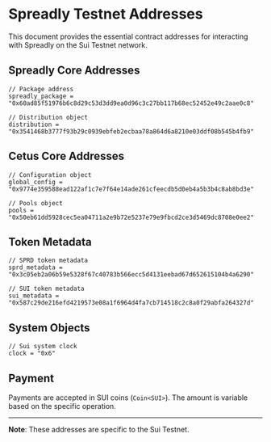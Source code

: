 # Spreadly Testnet Addresses

This document provides the essential contract addresses for interacting with Spreadly on the Sui Testnet network.

## Spreadly Core Addresses

```move
// Package address
spreadly_package = "0x60ad85f51976b6c8d29c53d3dd9ea0d96c3c27bb117b68ec52452e49c2aae0c8"

// Distribution object
distribution = "0x3541468b3777f93b29c0939ebfeb2ecbaa78a864d6a8210e03ddf08b545b4fb9"
```

## Cetus Core Addresses

```move
// Configuration object
global_config = "0x9774e359588ead122af1c7e7f64e14ade261cfeecdb5d0eb4a5b3b4c8ab8bd3e"

// Pools object
pools = "0x50eb61dd5928cec5ea04711a2e9b72e5237e79e9fbcd2ce3d5469dc8708e0ee2"
```

## Token Metadata

```move
// SPRD token metadata
sprd_metadata = "0x3c05eb2a06b59e5328f67c40783b566ecc5d4131eebad67d652615104b4a6290"

// SUI token metadata
sui_metadata = "0x587c29de216efd4219573e08a1f6964d4fa7cb714518c2c8a0f29abfa264327d"
```

## System Objects

```move
// Sui system clock
clock = "0x6"
```

## Payment

Payments are accepted in SUI coins (`Coin<SUI>`). The amount is variable based on the specific operation.

---

**Note**: These addresses are specific to the Sui Testnet.